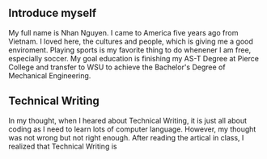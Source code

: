 Introduce myself
------
My full name is Nhan Nguyen. I came to America five years ago from Vietnam. I loved here, the cultures and people, which is giving me a good enviroment. Playing sports is my favorite thing to do whenener I am free, especially soccer.
My goal education is finishing my AS-T Degree at Pierce College and transfer to WSU to achieve the Bachelor's Degree of Mechanical Engineering. 

Technical Writing
------
In my thought, when I heared about Technical Writing, it is just all about coding as I need to learn lots of computer language. However, my thought was not wrong but not right enough. After reading the artical in class, I realized that Technical Writing is 

